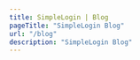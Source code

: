 ```yaml
---
title: SimpleLogin | Blog
pageTitle: "SimpleLogin Blog"
url: "/blog"
description: "SimpleLogin Blog"
---
```

